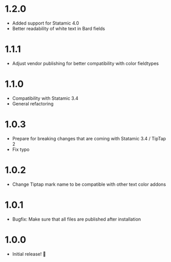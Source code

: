 # 1.2.0
- Added support for Statamic 4.0
- Better readability of white text in Bard fields

# 1.1.1
- Adjust vendor publishing for better compatibility with color fieldtypes

# 1.1.0
- Compatibility with Statamic 3.4
- General refactoring

# 1.0.3
- Prepare for breaking changes that are coming with Statamic 3.4 / TipTap 2
- Fix typo

# 1.0.2
- Change Tiptap mark name to be compatible with other text color addons

# 1.0.1
- Bugfix: Make sure that all files are published after installation

# 1.0.0
- Initial release! 🎉
